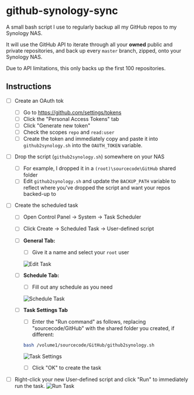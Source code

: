 
# github-synology-sync

A small bash script I use to regularly backup all my GitHub repos to my Synology NAS.

It will use the GitHub API to iterate through all your **owned** public and private repositories, and back up every `master` branch, zipped, onto your Synology NAS.

Due to API limitations, this only backs up the first 100 repositories.

## Instructions

 - [ ] Create an OAuth tok
	 - [ ]  Go to https://github.com/settings/tokens
	 - [ ]  Click the "Personal Access Tokens" tab
	 - [ ]  Click "Generate new token"
	 - [ ]  Check the scopes `repo` and `read:user`
	 - [ ]  Create the token and immediately copy and paste it into `github2synology.sh` into the `OAUTH_TOKEN` variable.
 - [ ]  Drop the script (`github2synology.sh`) somewhere on your NAS
	 - [ ]  For example, I dropped it in a `(root)\sourcecode\GitHub` shared folder
	 - [ ] Edit `github2synology.sh` and update the `BACKUP_PATH` variable to reflect where you've dropped the script and want your repos backed-up to
 - [ ]  Create the scheduled task
	 - [ ]  Open Control Panel -> System -> Task Scheduler
	 - [ ]  Click Create -> Scheduled Task -> User-defined script
	 - [ ]  **General Tab:**
		 - [ ] Give it a name and select your `root` user
		 
		![Edit Task](https://www.files.torrobinson.com/captures/2020_08_13_204548_mstsc.png)
	 - [ ]  **Schedule Tab:**
		 - [ ]  Fill out any schedule as you need
		 
		![Schedule Task](https://www.files.torrobinson.com/captures/2020_08_13_204722_mstsc.png)
	 - [ ]  **Task Settings Tab**
		 - [ ]   Enter the "Run command" as follows, replacing "sourcecode/GitHub" with the shared folder you created, if different:
		```bash
		bash /volume1/sourcecode/GitHub/github2synology.sh
		``` 
			
		
		![Task Settings](https://www.files.torrobinson.com/captures/2020_08_13_204736_mstsc.png)
		 - [ ]  Click "OK" to create the task
		 
 - [ ]  Right-click your new User-defined script and click "Run" to immediately run the task.
 ![Run Task](https://www.files.torrobinson.com/captures/2020_08_13_204952_mstsc.png)


